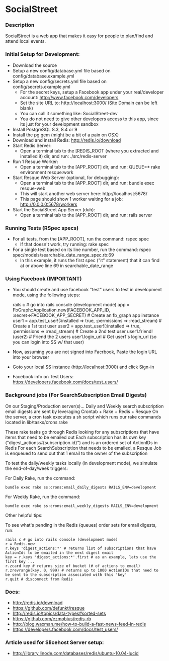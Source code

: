 SocialStreet
================

### Description

SocialStreet is a web app that makes it easy for people to plan/find and attend local events.

### Initial Setup for Development:

- Download the source
- Setup a new config/database.yml file based on config/database.example.yml
- Setup a new config/secrets.yml file based on config/secrets.example.yml
  - For the secret keys, setup a Facebook app under your real/developer account: http://www.facebook.com/developers
  - Set the site URL to: http://localhost:3000/ (Site Domain can be left blank)
  - You can call it something like: SocialStreet-dev
  - You do not need to give other developers access to this app, since its just for your development sandbox
- Install PostgreSQL 8.3, 8.4 or 9
- Install the pg gem (might be a bit of a pain on OSX)
- Download and install Redis: http://redis.io/download
- Start Redis Server:
  - Open a terminal tab to the [REDIS_ROOT (where you extracted and installed it) dir, and run: ./src/redis-server
- Run 1 Resque Worker:
  - Open a terminal tab to the [APP_ROOT] dir, and run: QUEUE=* rake environment resque:work
- Start Resque Web Server (optional, for debugging):
  - Open a terminal tab to the [APP_ROOT] dir, and run: bundle exec resque-web
  - This will start another web server here: http://localhost:5678/
  - This page should show 1 worker waiting for a job: http://0.0.0.0:5678/workers
- Start the SocialStreet App Server (duh):
  - Open a terminal tab to the [APP_ROOT] dir, and run: rails server

### Running Tests (RSpec specs)
- For all tests, from the [APP_ROOT], run the command: rspec spec
  - If that doesn't work, try running: rake spec
- For a single test based on its line number, run the command: rspec spec/models/searchable_date_range_spec.rb:69
  - In this example, it runs the first spec ("it" statement) that it can find at or above line 69 in searchable_date_range

### Using Facebook (IMPORTANT)
- You should create and use facebook "test" users to test in development mode, using the following steps:


    rails c # go into rails console (development mode)
    app = FbGraph::Application.new(FACEBOOK_APP_ID, :secret=>FACEBOOK_APP_SECRET) # Create an fb_graph app instance
    user1 = app.test_user!(:installed => true, :permissions => :read_stream) # Create a 1st test user
    user2 = app.test_user!(:installed => true, :permissions => :read_stream) # Create a 2nd test user
    user1.friend!(user2) # Friend the 2 users
    user1.login_url # Get user1's login_url (so you can login into SS w/ that user)


- Now, assuming you are not signed into Facrbook, Paste the login URL into your browser
- Goto your local SS instance (http://localhost:3000) and click Sign-in
- Facebook info on Test Users: https://developers.facebook.com/docs/test_users/

### Background jobs (For SearchSubscription Email Digests)

On our Staging/Production server(s)... Daily and Weekly search subscription email digests are sent by leveraging Crontab + Rake + Redis + Resque
On the server, a cron task executes a sh script which runs our rake commands located in lib/tasks/crons.rake

These rake tasks go through Redis looking for any subscriptions that have items that need to be emailed out
Each subscription has its own key ("digest_actions:#{subscription.id}") and is an ordered set of ActionIDs in Redis
For each SearchSubscription that needs to be emailed, a Resque Job is enqueued to send out that 1 email to the owner of the subscription

To test the daily/weekly tasks locally (in development mode), we simulate the end-of-day/week triggers:

For Daily Rake, run the command:

    bundle exec rake ss:crons:email_daily_digests RAILS_ENV=development

For Weekly Rake, run the command:

    bundle exec rake ss:crons:email_weekly_digests RAILS_ENV=development

Other helpful tips:

To see what's pending in the Redis (queues) order sets for email digests, run:

    rails c # go into rails console (development mode)
    r = Redis.new
    r.keys 'digest_actions:*' # returns list of subscriptions that have ActionIds to be emailed in the next digest email
    key = r.keys 'digest_actions:*'.first # as an example, lets use the first key ...
    r.zcard key # returns size of bucket (# of actions to email)
    r.zrevrange(key, 0, 999) # returns up to 1000 ActionIDs that need to be sent to the subscription associated with this 'key'
    r.quit # disconnect from Redis

### Docs:

- http://redis.io/download
- https://github.com/defunkt/resque
- http://redis.io/topics/data-types#sorted-sets
- https://github.com/ezmobius/redis-rb
- http://blog.waxman.me/how-to-build-a-fast-news-feed-in-redis
- https://developers.facebook.com/docs/test_users/

### Article used for Slicehost Server setup:

- http://library.linode.com/databases/redis/ubuntu-10.04-lucid
